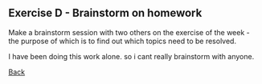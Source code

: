 ## Exercise D - Brainstorm on homework
Make a brainstorm session with two others on the exercise of the week - the purpose of which is to find out which topics need to be resolved.


I have been doing this work alone. so i cant really brainstorm with anyone.

  
[Back](README.md)